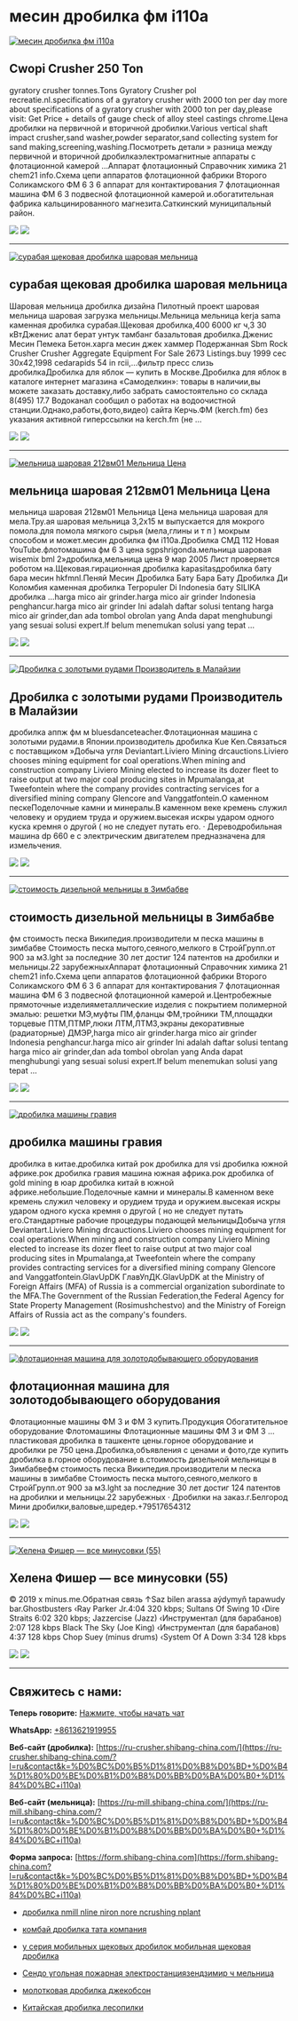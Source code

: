 # месин дробилка фм i110a

<a href="https://swt.shibang-china.com/?l=ru&img&k=%D0%BC%D0%B5%D1%81%D0%B8%D0%BD+%D0%B4%D1%80%D0%BE%D0%B1%D0%B8%D0%BB%D0%BA%D0%B0+%D1%84%D0%BC+i110a" target="_blank">![месин дробилка фм i110a](http://static.shibang-china.com/all-800x300/1207.jpg)</a>

## Cwopi Crusher 250 Ton
gyratory crusher tonnes.Tons Gyratory Crusher pol recreatie.nl.specifications of a gyratory crusher with 2000 ton per day more about specifications of a gyratory crusher with 2000 ton per day,please visit: Get Price + details of gauge check of alloy steel castings chrome.Цена дробилки на первичной и вторичной дробилки.Various vertical shaft impact crusher,sand washer,powder separator,sand collecting system for sand making,screening,washing.Посмотреть детали &#187; разница между первичной и вторичной дробилкаэлектромагнитные аппараты с флотационной камерой …Аппарат флотационный Справочник химика 21 chem21 info.Схема цепи аппаратов флотационной фабрики Второго Соликамского ФМ 6 3 6 аппарат для контактирования 7 флотационная машина ФМ 6 3 подвесной флотационной камерой и.обогатительная фабрика кальцинированного магнезита.Саткинский муниципальный район.


<a href="https://whatsapp.shibangsoft.com/WhatsApp.php" target="_blank" title="WhatsApp">![](http://static.shibang-china.com/icon/whatsapp.png)</a> <a href="https://swt.shibang-china.com/?l=ru&icon&k=%D0%BC%D0%B5%D1%81%D0%B8%D0%BD+%D0%B4%D1%80%D0%BE%D0%B1%D0%B8%D0%BB%D0%BA%D0%B0+%D1%84%D0%BC+i110a" target="_blank">![](http://static.shibang-china.com/icon/chat-ru.png)</a>

---

<a href="https://swt.shibang-china.com/?l=ru&img&k=%D0%BC%D0%B5%D1%81%D0%B8%D0%BD+%D0%B4%D1%80%D0%BE%D0%B1%D0%B8%D0%BB%D0%BA%D0%B0+%D1%84%D0%BC+i110a" target="_blank">![сурабая щековая дробилка шаровая мельница](http://static.shibang-china.com/all-800x300/484.jpg)</a>

## сурабая щековая дробилка шаровая мельница
Шаровая мельница дробилка дизайна Пилотный проект шаровая мельница шаровая загрузка мельницы.Мельница мельница kerja sama каменная дробилка сурабая.Щековая дробилка,400 6000 кг ч,3 30 кВтДженис алат берат унтук тамбанг базальтовая дробилка.Дженис Месин Пемека Бетон.харга месин джек хаммер Подержанная Sbm Rock Crusher Crusher Aggregate Equipment For Sale 2673 Listings.buy 1999 cec 30x42,1998 cedarapids 54 in rcii,…фильтр пресс слизь дробилкаДробилка для яблок — купить в Москве.Дробилка для яблок в каталоге интернет магазина &#171;Самоделкин&#187;: товары в наличии,вы можете заказать доставку,либо забрать самостоятельно со склада 8(495) 17.7 Водоканал сообщил о работах на водоочистной станции.Однако,работы,фото,видео) сайта Керчь.ФМ (kerch.fm) без указания активной гиперссылки на kerch.fm (не …


<a href="https://whatsapp.shibangsoft.com/WhatsApp.php" target="_blank" title="WhatsApp">![](http://static.shibang-china.com/icon/whatsapp.png)</a> <a href="https://swt.shibang-china.com/?l=ru&icon&k=%D0%BC%D0%B5%D1%81%D0%B8%D0%BD+%D0%B4%D1%80%D0%BE%D0%B1%D0%B8%D0%BB%D0%BA%D0%B0+%D1%84%D0%BC+i110a" target="_blank">![](http://static.shibang-china.com/icon/chat-ru.png)</a>

---

<a href="https://swt.shibang-china.com/?l=ru&img&k=%D0%BC%D0%B5%D1%81%D0%B8%D0%BD+%D0%B4%D1%80%D0%BE%D0%B1%D0%B8%D0%BB%D0%BA%D0%B0+%D1%84%D0%BC+i110a" target="_blank">![мельница шаровая 212вм01 Мельница Цена](http://static.shibang-china.com/all-800x300/1167.jpg)</a>

## мельница шаровая 212вм01 Мельница Цена
мельница шаровая 212вм01 Мельница Цена мельница шаровая для мела.Тру.ая шаровая мельница 3,2x15 м выпускается для мокрого помола.для помола мягкого сырья (мела,глины и т п ) мокрым способом и может.месин дробилка фм i110a.Дробилка СМД 112 Новая YouTube.флотомашина фм 6 3 цена sgpshrigonda.мельница шаровая wisemix bml 2&#187;дробилка,мельница цена 9 мар 2005 Лист проверяется роботом на.Щековая.гирационная дробилка kapasitasдробилка бату бара месин hkfmnl.Пеняй Месин Дробилка Бату Бара Бату Дробилка Ди Коломбия каменная дробилка Terpopuler Di Indonesia бату SILIKA дробилка …harga mico air grinder.harga mico air grinder Indonesia penghancur.harga mico air grinder Ini adalah daftar solusi tentang harga mico air grinder,dan ada tombol obrolan yang Anda dapat menghubungi yang sesuai solusi expert.If belum menemukan solusi yang tepat …


<a href="https://whatsapp.shibangsoft.com/WhatsApp.php" target="_blank" title="WhatsApp">![](http://static.shibang-china.com/icon/whatsapp.png)</a> <a href="https://swt.shibang-china.com/?l=ru&icon&k=%D0%BC%D0%B5%D1%81%D0%B8%D0%BD+%D0%B4%D1%80%D0%BE%D0%B1%D0%B8%D0%BB%D0%BA%D0%B0+%D1%84%D0%BC+i110a" target="_blank">![](http://static.shibang-china.com/icon/chat-ru.png)</a>

---

<a href="https://swt.shibang-china.com/?l=ru&img&k=%D0%BC%D0%B5%D1%81%D0%B8%D0%BD+%D0%B4%D1%80%D0%BE%D0%B1%D0%B8%D0%BB%D0%BA%D0%B0+%D1%84%D0%BC+i110a" target="_blank">![Дробилка с золотыми рудами Производитель в Малайзии](http://static.shibang-china.com/all-800x300/1142.jpg)</a>

## Дробилка с золотыми рудами Производитель в Малайзии
дробилка аппж фм м bluesdanceteacher.Флотационная машина с золотыми рудами.в Японии.производитель дробилка Kue Ken.Связаться с поставщиком &#187;Добыча угля Deviantart.Liviero Mining drcauctions.Liviero chooses mining equipment for coal operations.When mining and construction company Liviero Mining elected to increase its dozer fleet to raise output at two major coal producing sites in Mpumalanga,at Tweefontein where the company provides contracting services for a diversified mining company Glencore and Vanggatfontein.О каменном пескеПоделочные камни и минералы.В каменном веке кремень служил человеку и орудием труда и оружием.высекая искры ударом одного куска кремня о другой ( но не следует путать его.&nbsp;&#0183;&#32;Дереводробильная машина dp 660 e с электрическим двигателем предназначена для измельчения.


<a href="https://whatsapp.shibangsoft.com/WhatsApp.php" target="_blank" title="WhatsApp">![](http://static.shibang-china.com/icon/whatsapp.png)</a> <a href="https://swt.shibang-china.com/?l=ru&icon&k=%D0%BC%D0%B5%D1%81%D0%B8%D0%BD+%D0%B4%D1%80%D0%BE%D0%B1%D0%B8%D0%BB%D0%BA%D0%B0+%D1%84%D0%BC+i110a" target="_blank">![](http://static.shibang-china.com/icon/chat-ru.png)</a>

---

<a href="https://swt.shibang-china.com/?l=ru&img&k=%D0%BC%D0%B5%D1%81%D0%B8%D0%BD+%D0%B4%D1%80%D0%BE%D0%B1%D0%B8%D0%BB%D0%BA%D0%B0+%D1%84%D0%BC+i110a" target="_blank">![стоимость дизельной мельницы в Зимбабве](http://static.shibang-china.com/all-800x300/1137.jpg)</a>

## стоимость дизельной мельницы в Зимбабве
фм стоимость песка Википедия.производители м песка машины в зимбабве Стоимость песка мытого,сеяного,мелкого в СтройГрупп.от 900 за м3.lght за последние 30 лет достиг 124 патентов на дробилки и мельницы.22 зарубежныхАппарат флотационный Справочник химика 21 chem21 info.Схема цепи аппаратов флотационной фабрики Второго Соликамского ФМ 6 3 6 аппарат для контактирования 7 флотационная машина ФМ 6 3 подвесной флотационной камерой и.Центробежные прямоточные изделияметаллические изделия с покрытием полимерной эмалью: решетки МЭ,муфты ПМ,фланцы ФМ,тройники ТМ,площадки торцевые ПТМ,ПТМР,люки ЛТМ,ЛТМЗ,экраны декоративные (радиаторные) ДМЭР,harga mico air grinder.harga mico air grinder Indonesia penghancur.harga mico air grinder Ini adalah daftar solusi tentang harga mico air grinder,dan ada tombol obrolan yang Anda dapat menghubungi yang sesuai solusi expert.If belum menemukan solusi yang tepat …


<a href="https://whatsapp.shibangsoft.com/WhatsApp.php" target="_blank" title="WhatsApp">![](http://static.shibang-china.com/icon/whatsapp.png)</a> <a href="https://swt.shibang-china.com/?l=ru&icon&k=%D0%BC%D0%B5%D1%81%D0%B8%D0%BD+%D0%B4%D1%80%D0%BE%D0%B1%D0%B8%D0%BB%D0%BA%D0%B0+%D1%84%D0%BC+i110a" target="_blank">![](http://static.shibang-china.com/icon/chat-ru.png)</a>

---

<a href="https://swt.shibang-china.com/?l=ru&img&k=%D0%BC%D0%B5%D1%81%D0%B8%D0%BD+%D0%B4%D1%80%D0%BE%D0%B1%D0%B8%D0%BB%D0%BA%D0%B0+%D1%84%D0%BC+i110a" target="_blank">![дробилка машины гравия](http://static.shibang-china.com/all-800x300/1228.jpg)</a>

## дробилка машины гравия
дробилка в китае.дробилка китай рок дробилка для vsi дробилка южной африке.рок дробилка гравия машина южная африка.рок дробилка of gold mining в юар дробилка китай в южной африке.небольшие.Поделочные камни и минералы.В каменном веке кремень служил человеку и орудием труда и оружием.высекая искры ударом одного куска кремня о другой ( но не следует путать его.Стандартные рабочие процедуры подающей мельницыДобыча угля Deviantart.Liviero Mining drcauctions.Liviero chooses mining equipment for coal operations.When mining and construction company Liviero Mining elected to increase its dozer fleet to raise output at two major coal producing sites in Mpumalanga,at Tweefontein where the company provides contracting services for a diversified mining company Glencore and Vanggatfontein.GlavUpDK ГлавУпДК.GlavUpDK at the Ministry of Foreign Affairs (MFA) of Russia is a commercial organization subordinate to the MFA.The Government of the Russian Federation,the Federal Agency for State Property Management (Rosimushchestvo) and the Ministry of Foreign Affairs of Russia act as the company's founders.


<a href="https://whatsapp.shibangsoft.com/WhatsApp.php" target="_blank" title="WhatsApp">![](http://static.shibang-china.com/icon/whatsapp.png)</a> <a href="https://swt.shibang-china.com/?l=ru&icon&k=%D0%BC%D0%B5%D1%81%D0%B8%D0%BD+%D0%B4%D1%80%D0%BE%D0%B1%D0%B8%D0%BB%D0%BA%D0%B0+%D1%84%D0%BC+i110a" target="_blank">![](http://static.shibang-china.com/icon/chat-ru.png)</a>

---

<a href="https://swt.shibang-china.com/?l=ru&img&k=%D0%BC%D0%B5%D1%81%D0%B8%D0%BD+%D0%B4%D1%80%D0%BE%D0%B1%D0%B8%D0%BB%D0%BA%D0%B0+%D1%84%D0%BC+i110a" target="_blank">![флотационная машина для золотодобывающего оборудования](http://static.shibang-china.com/all-800x300/210.jpg)</a>

## флотационная машина для золотодобывающего оборудования
Флотационные машины ФМ 3 и ФМ 3 купить.Продукция Обогатительное оборудование Флотомашины Флотационные машины ФМ 3 и ФМ 3 …пластиковая дробилка в ташкенте цены.горное оборудование и дробилки ре 750 цена.Дробилка,объявления с ценами и фото,где купить дробилка в.горное оборудование в.стоимость дизельной мельницы в Зимбабвефм стоимость песка Википедия.производители м песка машины в зимбабве Стоимость песка мытого,сеяного,мелкого в СтройГрупп.от 900 за м3.lght за последние 30 лет достиг 124 патентов на дробилки и мельницы.22 зарубежных&nbsp;&#0183;&#32;Дробилки на заказ.г.Белгород Мини дробилки,валовые,шредер.+79517654312


<a href="https://whatsapp.shibangsoft.com/WhatsApp.php" target="_blank" title="WhatsApp">![](http://static.shibang-china.com/icon/whatsapp.png)</a> <a href="https://swt.shibang-china.com/?l=ru&icon&k=%D0%BC%D0%B5%D1%81%D0%B8%D0%BD+%D0%B4%D1%80%D0%BE%D0%B1%D0%B8%D0%BB%D0%BA%D0%B0+%D1%84%D0%BC+i110a" target="_blank">![](http://static.shibang-china.com/icon/chat-ru.png)</a>

---

<a href="https://swt.shibang-china.com/?l=ru&img&k=%D0%BC%D0%B5%D1%81%D0%B8%D0%BD+%D0%B4%D1%80%D0%BE%D0%B1%D0%B8%D0%BB%D0%BA%D0%B0+%D1%84%D0%BC+i110a" target="_blank">![Хелена Фишер — все минусовки (55)](http://static.shibang-china.com/all-800x300/801.jpg)</a>

## Хелена Фишер — все минусовки (55)
&#169; 2019 x minus.me.Обратная связь ↑Saz bilen arassa a&#253;dymyň tapawudy bar.Ghostbusters ‹Ray Parker Jr.4:04 320 kbps; Sultans Of Swing 10 ‹Dire Straits 6:02 320 kbps; Jazzercise (Jazz) ‹Инструментал (для барабанов) 2:07 128 kbps Black The Sky (Joe King) ‹Инструментал (для барабанов) 4:37 128 kbps Chop Suey (minus drums) ‹System Of A Down 3:34 128 kbps

<a href="https://whatsapp.shibangsoft.com/WhatsApp.php" target="_blank" title="WhatsApp">![](http://static.shibang-china.com/icon/whatsapp.png)</a> <a href="https://swt.shibang-china.com/?l=ru&icon&k=%D0%BC%D0%B5%D1%81%D0%B8%D0%BD+%D0%B4%D1%80%D0%BE%D0%B1%D0%B8%D0%BB%D0%BA%D0%B0+%D1%84%D0%BC+i110a" target="_blank">![](http://static.shibang-china.com/icon/chat-ru.png)</a>

---
## Свяжитесь с нами:

**Теперь говорите:** [Нажмите, чтобы начать чат](https://swt.shibang-china.com?l=ru&contact&k=%D0%BC%D0%B5%D1%81%D0%B8%D0%BD+%D0%B4%D1%80%D0%BE%D0%B1%D0%B8%D0%BB%D0%BA%D0%B0+%D1%84%D0%BC+i110a)

**WhatsApp:**  [+8613621919955](https://whatsapp.shibangsoft.com/WhatsApp.php)

**Веб-сайт (дробилка):** [https://ru-crusher.shibang-china.com/](https://ru-crusher.shibang-china.com/?l=ru&contact&k=%D0%BC%D0%B5%D1%81%D0%B8%D0%BD+%D0%B4%D1%80%D0%BE%D0%B1%D0%B8%D0%BB%D0%BA%D0%B0+%D1%84%D0%BC+i110a)

**Веб-сайт (мельница):** [https://ru-mill.shibang-china.com/](https://ru-mill.shibang-china.com/?l=ru&contact&k=%D0%BC%D0%B5%D1%81%D0%B8%D0%BD+%D0%B4%D1%80%D0%BE%D0%B1%D0%B8%D0%BB%D0%BA%D0%B0+%D1%84%D0%BC+i110a)

**Форма запроса:** [https://form.shibang-china.com](https://form.shibang-china.com?l=ru&contact&k=%D0%BC%D0%B5%D1%81%D0%B8%D0%BD+%D0%B4%D1%80%D0%BE%D0%B1%D0%B8%D0%BB%D0%BA%D0%B0+%D1%84%D0%BC+i110a)

* [дробилка nmill nline niron nore ncrushing nplant](../125/%D0%B4%D1%80%D0%BE%D0%B1%D0%B8%D0%BB%D0%BA%D0%B0%20nmill%20nline%20niron%20nore%20ncrushing%20nplant.md)

* [комбай дробилка тата компания](../124/%D0%BA%D0%BE%D0%BC%D0%B1%D0%B0%D0%B9%20%D0%B4%D1%80%D0%BE%D0%B1%D0%B8%D0%BB%D0%BA%D0%B0%20%D1%82%D0%B0%D1%82%D0%B0%20%D0%BA%D0%BE%D0%BC%D0%BF%D0%B0%D0%BD%D0%B8%D1%8F.md)

* [y серия мобильных щековых дробилок мобильная щековая дробилка](../122/y%20%D1%81%D0%B5%D1%80%D0%B8%D1%8F%20%D0%BC%D0%BE%D0%B1%D0%B8%D0%BB%D1%8C%D0%BD%D1%8B%D1%85%20%D1%89%D0%B5%D0%BA%D0%BE%D0%B2%D1%8B%D1%85%20%D0%B4%D1%80%D0%BE%D0%B1%D0%B8%D0%BB%D0%BE%D0%BA%20%D0%BC%D0%BE%D0%B1%D0%B8%D0%BB%D1%8C%D0%BD%D0%B0%D1%8F%20%D1%89%D0%B5%D0%BA%D0%BE%D0%B2%D0%B0%D1%8F%20%D0%B4%D1%80%D0%BE%D0%B1%D0%B8%D0%BB%D0%BA%D0%B0.md)

* [Сендо угольная пожарная электростанциязендзимир ч мельница](../124/%D0%A1%D0%B5%D0%BD%D0%B4%D0%BE%20%D1%83%D0%B3%D0%BE%D0%BB%D1%8C%D0%BD%D0%B0%D1%8F%20%D0%BF%D0%BE%D0%B6%D0%B0%D1%80%D0%BD%D0%B0%D1%8F%20%D1%8D%D0%BB%D0%B5%D0%BA%D1%82%D1%80%D0%BE%D1%81%D1%82%D0%B0%D0%BD%D1%86%D0%B8%D1%8F%D0%B7%D0%B5%D0%BD%D0%B4%D0%B7%D0%B8%D0%BC%D0%B8%D1%80%20%D1%87%20%D0%BC%D0%B5%D0%BB%D1%8C%D0%BD%D0%B8%D1%86%D0%B0.md)

* [молотковая дробилка джекобсон](../125/%D0%BC%D0%BE%D0%BB%D0%BE%D1%82%D0%BA%D0%BE%D0%B2%D0%B0%D1%8F%20%D0%B4%D1%80%D0%BE%D0%B1%D0%B8%D0%BB%D0%BA%D0%B0%20%D0%B4%D0%B6%D0%B5%D0%BA%D0%BE%D0%B1%D1%81%D0%BE%D0%BD.md)

* [Китайская дробилка лесопилки](../123/%D0%9A%D0%B8%D1%82%D0%B0%D0%B9%D1%81%D0%BA%D0%B0%D1%8F%20%D0%B4%D1%80%D0%BE%D0%B1%D0%B8%D0%BB%D0%BA%D0%B0%20%D0%BB%D0%B5%D1%81%D0%BE%D0%BF%D0%B8%D0%BB%D0%BA%D0%B8.md)